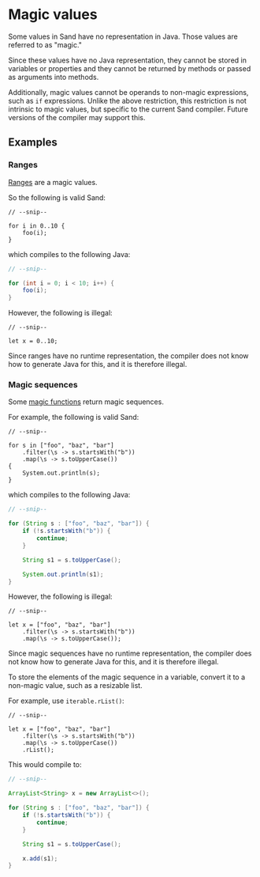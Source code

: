 # Magic values

Some values in Sand have no representation in Java.
Those values are referred to as "magic."

Since these values have no Java representation, they cannot be stored in variables or properties and they cannot be returned by methods or passed as arguments into methods.

Additionally, magic values cannot be operands to non-magic expressions, such as `if` expressions.
Unlike the above restriction, this restriction is not intrinsic to magic values, but specific to the current Sand compiler.
Future versions of the compiler may support this.

## Examples

### Ranges

[Ranges](./data.md#ranges) are a magic values.

So the following is valid Sand:

```sand
// --snip--

for i in 0..10 {
    foo(i);
}
```

which compiles to the following Java:

```java
// --snip--

for (int i = 0; i < 10; i++) {
    foo(i);
}
```

However, the following is illegal:

```sand
// --snip--

let x = 0..10;
```

Since ranges have no runtime representation, the compiler does not know how to generate Java for this, and it is therefore illegal.

### Magic sequences

Some [magic functions](./magic_funcs/intro.md) return magic sequences.

For example, the following is valid Sand:

```sand
// --snip--

for s in ["foo", "baz", "bar"]
    .filter(\s -> s.startsWith("b"))
    .map(\s -> s.toUpperCase())
{
    System.out.println(s);
}
```

which compiles to the following Java:

```java
// --snip--

for (String s : ["foo", "baz", "bar"]) {
    if (!s.startsWith("b")) {
        continue;
    }

    String s1 = s.toUpperCase();

    System.out.println(s1);
}
```

However, the following is illegal:

```sand
// --snip--

let x = ["foo", "baz", "bar"]
    .filter(\s -> s.startsWith("b"))
    .map(\s -> s.toUpperCase());
```

Since magic sequences have no runtime representation, the compiler does not know how to generate Java for this, and it is therefore illegal.

To store the elements of the magic sequence in a variable, convert it to a non-magic value, such as a resizable list.

For example, use `iterable.rList()`:

```sand
// --snip--

let x = ["foo", "baz", "bar"]
    .filter(\s -> s.startsWith("b"))
    .map(\s -> s.toUpperCase())
    .rList();
```

This would compile to:

```java
// --snip--

ArrayList<String> x = new ArrayList<>();

for (String s : ["foo", "baz", "bar"]) {
    if (!s.startsWith("b")) {
        continue;
    }

    String s1 = s.toUpperCase();

    x.add(s1);
}
```
